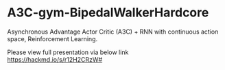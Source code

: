 # A3C-gym-BipedalWalkerHardcore
Asynchronous Advantage Actor Critic (A3C) + RNN with continuous action space, Reinforcement Learning.

Please view full presentation via below link
https://hackmd.io/s/r12H2CRzW#

